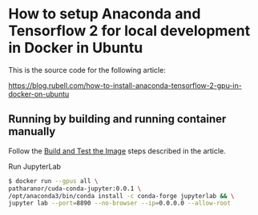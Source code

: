 # How to setup Anaconda and Tensorflow 2 for local development in Docker in Ubuntu

This is the source code for the following article:

https://blog.rubell.com/how-to-install-anaconda-tensorflow-2-gpu-in-docker-on-ubuntu

## Running by building and running container manually

Follow the [Build and Test the Image](https://blog.rubell.com/how-to-install-anaconda-tensorflow-2-gpu-in-docker-on-ubuntu/#build-and-test-the-image) steps described in the article.

Run JupyterLab

```bash
$ docker run --gpus all \
patharanor/cuda-conda-jupyter:0.0.1 \
/opt/anaconda3/bin/conda install -c conda-forge jupyterlab && \
jupyter lab --port=8890 --no-browser --ip=0.0.0.0 --allow-root
```